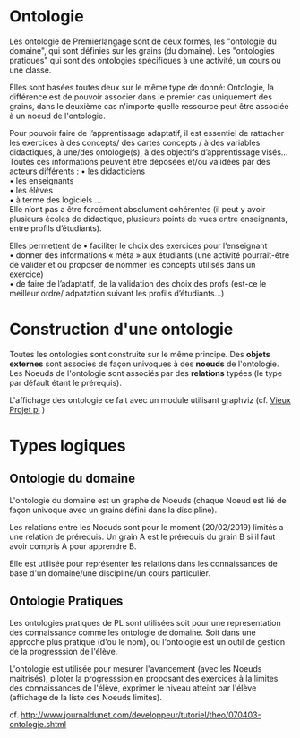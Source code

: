 
# Ontologie

Les ontologie de Premierlangage sont de deux formes, les "ontologie du domaine", qui sont définies sur les grains (du domaine).
Les "ontologies pratiques" qui sont des ontologies spécifiques à une activité, un cours ou une classe.

Elles sont basées toutes deux sur le même type de donné: Ontologie, la différence est de pouvoir associer dans le premier cas uniquement des grains, dans le deuxième cas n'importe quelle ressource peut être associée à un noeud de l'ontologie.


Pour pouvoir faire de l’apprentissage adaptatif, il est essentiel de rattacher les exercices à des concepts/ des cartes concepts / à des variables didactiques, à une/des ontologie(s), à des objectifs d’apprentissage visés… Toutes ces informations peuvent être déposées et/ou validées par des acteurs différents : 
    • les didacticiens  
    •  les enseignants  
    • les élèves   
    • à terme des logiciels ...  
Elle n’ont pas  a être forcément absolument cohérentes (il peut y avoir plusieurs écoles de didactique, plusieurs points de vues entre enseignants, entre profils d’étudiants).  

Elles permettent de 
    • faciliter le choix des exercices pour l’enseignant  
    • donner des informations « méta » aux étudiants (une activité pourrait-être de valider et ou proposer de nommer les concepts utilisés dans un exercice)  
    • de faire de l’adaptatif, de la validation des choix des profs (est-ce le meilleur ordre/ adpatation suivant les profils d’étudiants…)  

# Construction d'une ontologie 

Toutes les ontologies sont construite sur le même principe.
Des **objets externes** sont associés de façon univoques à des **noeuds** de l'ontologie. 
Les Noeuds de l'ontologie sont associés par des **relations** typées (le type par défault étant le prérequis).

L'affichage des ontologie ce fait avec un module utilisant graphviz (cf. [Vieux Projet pl](http://pl.univ-mlv.fr) )

# Types logiques 
## Ontologie du domaine
L'ontologie du domaine est un graphe de Noeuds (chaque Noeud est lié de façon univoque avec un grains défini dans la discipline).

Les relations entre les Noeuds sont pour le moment (20/02/2019) limités a une relation de prérequis. 
Un grain A est le prérequis du grain B si il faut avoir compris A pour apprendre B.

Elle est utilisée pour représenter les relations dans les connaissances de base d'un domaine/une discipline/un cours particulier.

## Ontologie Pratiques

Les ontologies pratiques de PL sont utilisées soit pour une representation des connaissance comme les ontologie de domaine. Soit dans une approche plus pratique (d'ou le nom), ou l'ontologie est un outil de gestion de la progresssion de l'élève.

L'ontologie est utilisée pour mesurer l'avancement (avec les Noeuds maitrisés), piloter la progresssion en proposant des exercices à la limites des connaissances de l'élève, exprimer le niveau atteint par l'élève (affichage de la liste des Noeuds limites).




cf. 
http://www.journaldunet.com/developpeur/tutoriel/theo/070403-ontologie.shtml
